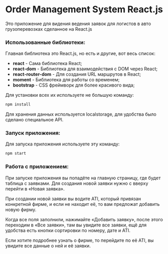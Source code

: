 # Order Management System React.js

Это приложение для видения ведения заявок для логистов в авто грузоперевозках сделанное на React.js

### Использованные библиотеки:

Главная библиотека это React.js, но есть и другие, вот весь список:

- **react** - Сама библиотека React;
- **react-dom** - Библиотека для взаимодействия с DOM через React;
- **react-router-dom** - Для создания URL маршрутов в React;
- **moment** - Библиотека для работы со временем;
- **bootstrap** - CSS фреймворк для более красивого вида;

Для установки всех их используете не большую команду:

```sh
npm install
```
Для хранения данных используется localstorage, для удобства было сделано специальное API.

### Запуск приложения:

Для запуска приложения используете эту команду:

```sh
npm start
```

### Работа с приложением:

При запуске приложения вы попадёте на главную страницу, где будет таблица с заявками. Для создания новой заявки нужно с вверху перейти в «Новая заявка».

При создании новой заявки вы водите ATI, который привязан конкретной фирме, и если не находит её, то вам предложат добавить новую фирму.

Когда все поля заполнили, нажимайте «Добавить заявку», после этого переходим в «Все заявки», там вы увидите все заявки, ещё для удобства есть кнопки сортировки по номеру, дате и ATI.

Если хотите подробнее узнать о фирме, то перейдите по её ATI, вы увидите все данные о ней и её заявки.
